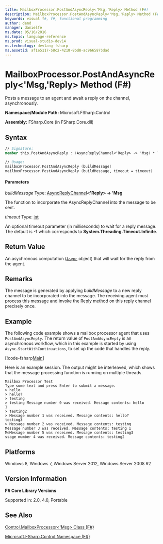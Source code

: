```yaml
---
title: MailboxProcessor.PostAndAsyncReply<'Msg,'Reply> Method (F#)
description: MailboxProcessor.PostAndAsyncReply<'Msg,'Reply> Method (F#)
keywords: visual f#, f#, functional programming
author: dend
manager: danielfe
ms.date: 05/16/2016
ms.topic: language-reference
ms.prod: visual-studio-dev14
ms.technology: devlang-fsharp
ms.assetid: af1e5117-b8c2-4210-8bd8-ac966587bdad 
---
```


# MailboxProcessor.PostAndAsyncReply<'Msg,'Reply> Method (F#)

Posts a message to an agent and await a reply on the channel, asynchronously.

**Namespace/Module Path:** Microsoft.FSharp.Control

**Assembly:** FSharp.Core (in FSharp.Core.dll)


## Syntax

```fsharp
// Signature:
member this.PostAndAsyncReply : (AsyncReplyChannel<'Reply> -> 'Msg) * ?int -> Async<'Reply>

// Usage:
mailboxProcessor.PostAndAsyncReply (buildMessage)
mailboxProcessor.PostAndAsyncReply (buildMessage, timeout = timeout)
```

#### Parameters
*buildMessage*
Type: [AsyncReplyChannel](https://msdn.microsoft.com/library/e32fd8ec-37dd-4e63-94a5-67709962d1d0)**&lt;'Reply&gt; -&gt;   'Msg**


The function to incorporate the AsyncReplyChannel into the message to be sent.


*timeout*
Type: [int](https://msdn.microsoft.com/library/025d5455-3622-4ea5-9573-3ecbd4ee1375)


An optional timeout parameter (in milliseconds) to wait for a reply message. The default is -1 which corresponds to **System.Threading.Timeout.Infinite**.

## Return Value

An asychronous computation ([`Async`](https://msdn.microsoft.com/library/03eb4d12-a01a-4565-a077-5e83f17cf6f7) object) that will wait for the reply from the agent.

## Remarks
The message is generated by applying *buildMessage* to a new reply channel to be incorporated into the message. The receiving agent must process this message and invoke the Reply method on this reply channel precisely once.

## Example

The following code example shows a mailbox processor agent that uses `PostAndAsyncReply`. The return value of `PostAndAsyncReply` is an asynchronous workflow, which in this example is started by using `Async.StartWithContinuations`, to set up the code that handles the reply.

[!code-fsharp[Main](~samples/snippets/fsharp/mailboxprocessor/snippet14.fs)]

Here is an example session. The output might be interleaved, which shows that the message processing function is running on multiple threads.

```
Mailbox Processor Test
Type some text and press Enter to submit a message.
> hello
> hello?
> testing
> testing Message number 0 was received. Message contents: hello
1
> testing2
> Message number 1 was received. Message contents: hello?
testing3
> Message number 2 was received. Message contents: testing
Message number 3 was received. Message contents: testing 1
MeMessage number 5 was received. Message contents: testing3
ssage number 4 was received. Message contents: testing2
```

## Platforms
Windows 8, Windows 7, Windows Server 2012, Windows Server 2008 R2


## Version Information
**F# Core Library Versions**

Supported in: 2.0, 4.0, Portable

## See Also
[Control.MailboxProcessor&#60;'Msg&#62; Class &#40;F&#35;&#41;](Control.MailboxProcessor%5B%27Msg%5D-Class-%5BFSharp%5D.md)

[Microsoft.FSharp.Control Namespace &#40;F&#35;&#41;](Microsoft.FSharp.Control-Namespace-%5BFSharp%5D.md)